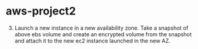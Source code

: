 # aws-project2
3. Launch a new instance in a new availability zone. Take a snapshot of above ebs volume and create an encrypted volume from the snapshot and attach it to the new ec2 instance launched in the new AZ.
